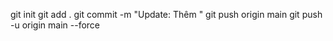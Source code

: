 git init
git add .
git commit -m "Update: Thêm "
git push origin main
git push -u origin main --force